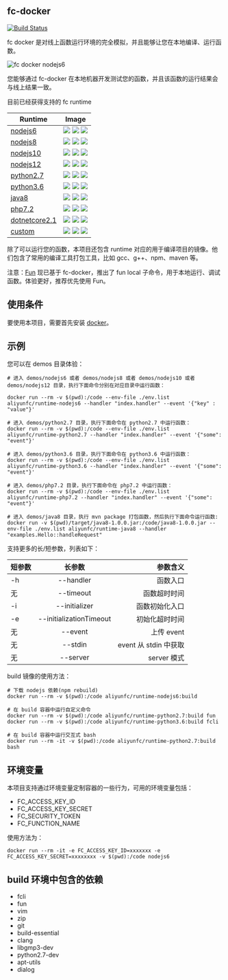 ## fc-docker

[![Build Status](https://travis-ci.org/aliyun/fc-docker.svg?branch=master)](https://travis-ci.org/aliyun/fc-docker)

fc docker 是对线上函数运行环境的完全模拟，并且能够让您在本地编译、运行函数。

![fc docker nodejs6](./figures/fc-docker-nodejs6.png)

您能够通过 fc-docker 在本地机器开发测试您的函数，并且该函数的运行结果会与线上结果一致。

目前已经获得支持的 fc runtime

| Runtime                                                                       | Image                                                                                                                                                                                                                                                                                               |
| ----------------------------------------------------------------------------- | --------------------------------------------------------------------------------------------------------------------------------------------------------------------------------------------------------------------------------------------------------------------------------------------------- |
| [nodejs6](https://hub.docker.com/r/aliyunfc/runtime-nodejs6/tags)             | ![](https://img.shields.io/microbadger/image-size/aliyunfc/runtime-nodejs6?label=image%20size) ![](https://img.shields.io/microbadger/image-size/aliyunfc/runtime-nodejs6/build?label=build%20image%20size) ![](https://img.shields.io/docker/pulls/aliyunfc/runtime-nodejs6.svg)                   |
| [nodejs8](https://hub.docker.com/r/aliyunfc/runtime-nodejs8/tags)             | ![](https://img.shields.io/microbadger/image-size/aliyunfc/runtime-nodejs8?label=image%20size) ![](https://img.shields.io/microbadger/image-size/aliyunfc/runtime-nodejs8/build?label=build%20image%20size) ![](https://img.shields.io/docker/pulls/aliyunfc/runtime-nodejs8.svg)                   |
| [nodejs10](https://hub.docker.com/r/aliyunfc/runtime-nodejs10/tags)           | ![](https://img.shields.io/microbadger/image-size/aliyunfc/runtime-nodejs10?label=image%20size) ![](https://img.shields.io/microbadger/image-size/aliyunfc/runtime-nodejs10/build?label=build%20image%20size) ![](https://img.shields.io/docker/pulls/aliyunfc/runtime-nodejs10.svg)                |
| [nodejs12](https://hub.docker.com/r/aliyunfc/runtime-nodejs12/tags)           | ![](https://img.shields.io/microbadger/image-size/aliyunfc/runtime-nodejs10?label=image%20size) ![](https://img.shields.io/microbadger/image-size/aliyunfc/runtime-nodejs10/build?label=build%20image%20size) ![](https://img.shields.io/docker/pulls/aliyunfc/runtime-nodejs12.svg)                |
| [python2.7](https://hub.docker.com/r/aliyunfc/runtime-python2.7/tags)         | ![](https://img.shields.io/microbadger/image-size/aliyunfc/runtime-python2.7?label=image%20size) ![](https://img.shields.io/microbadger/image-size/aliyunfc/runtime-python2.7/build?label=build%20image%20size) ![](https://img.shields.io/docker/pulls/aliyunfc/runtime-python2.7.svg)             |
| [python3.6](https://hub.docker.com/r/aliyunfc/runtime-python3.6/tags)         | ![](https://img.shields.io/microbadger/image-size/aliyunfc/runtime-python3.6?label=image%20size) ![](https://img.shields.io/microbadger/image-size/aliyunfc/runtime-python3.6/build?label=build%20image%20size) ![](https://img.shields.io/docker/pulls/aliyunfc/runtime-python3.6.svg)             |
| [java8](https://hub.docker.com/r/aliyunfc/runtime-java8/tags)                 | ![](https://img.shields.io/microbadger/image-size/aliyunfc/runtime-java8?label=image%20size) ![](https://img.shields.io/microbadger/image-size/aliyunfc/runtime-java8/build?label=build%20image%20size) ![](https://img.shields.io/docker/pulls/aliyunfc/runtime-java8.svg)                         |
| [php7.2](https://hub.docker.com/r/aliyunfc/runtime-php7.2/tags)               | ![](https://img.shields.io/microbadger/image-size/aliyunfc/runtime-php7.2?label=image%20size) ![](https://img.shields.io/microbadger/image-size/aliyunfc/runtime-php7.2/build?label=build%20image%20size) ![](https://img.shields.io/docker/pulls/aliyunfc/runtime-php7.2.svg)                      |
| [dotnetcore2.1](https://hub.docker.com/r/aliyunfc/runtime-dotnetcore2.1/tags) | ![](https://img.shields.io/microbadger/image-size/aliyunfc/runtime-dotnetcore2.1?label=image%20size) ![](https://img.shields.io/microbadger/image-size/aliyunfc/runtime-dotnetcore2.1/build?label=build%20image%20size) ![](https://img.shields.io/docker/pulls/aliyunfc/runtime-dotnetcore2.1.svg) |
| [custom](https://hub.docker.com/r/aliyunfc/runtime-custom/tags)               | ![](https://img.shields.io/microbadger/image-size/aliyunfc/runtime-custom?label=image%20size) ![](https://img.shields.io/microbadger/image-size/aliyunfc/runtime-custom/build?label=build%20image%20size) ![](https://img.shields.io/docker/pulls/aliyunfc/runtime-custom.svg)                      |

除了可以运行您的函数，本项目还包含 runtime 对应的用于编译项目的镜像。他们包含了常用的编译工具打包工具，比如 gcc、g++、npm、maven 等。

注意：[Fun](https://github.com/aliyun/fun) 现已基于 fc-docker，推出了 fun local 子命令，用于本地运行、调试函数。体验更好，推荐优先使用 Fun。

## 使用条件

要使用本项目，需要首先安装 [docker](https://www.docker.com/)。

## 示例

您可以在 demos 目录体验：

```shell
# 进入 demos/nodejs6 或者 demos/nodejs8 或者 demos/nodejs10 或者 demos/nodejs12 目录，执行下面命令分别在对应目录中运行函数：

docker run --rm -v $(pwd):/code --env-file ./env.list aliyunfc/runtime-nodejs6 --handler "index.handler" --event '{"key" : "value"}'

# 进入 demos/python2.7 目录，执行下面命令在 python2.7 中运行函数：
docker run --rm -v $(pwd):/code --env-file ./env.list aliyunfc/runtime-python2.7 --handler "index.handler" --event '{"some": "event"}'

# 进入 demos/python3.6 目录，执行下面命令在 python3.6 中运行函数：
docker run --rm -v $(pwd):/code --env-file ./env.list aliyunfc/runtime-python3.6 --handler "index.handler" --event '{"some": "event"}'

# 进入 demos/php7.2 目录，执行下面命令在 php7.2 中运行函数：
docker run --rm -v $(pwd):/code --env-file ./env.list aliyunfc/runtime-php7.2 --handler "index.handler" --event '{"some": "event"}'

# 进入 demos/java8 目录，执行 mvn package 打包函数，然后执行下面命令运行函数:
docker run -v $(pwd)/target/java8-1.0.0.jar:/code/java8-1.0.0.jar --env-file ./env.list aliyunfc/runtime-java8 --handler "examples.Hello::handleRequest"

```

支持更多的长/短参数，列表如下：

| 短参数 |         长参数          |              参数含义 |
| :----- | :---------------------: | --------------------: |
| -h     |        --handler        |              函数入口 |
| 无     |        --timeout        |          函数超时时间 |
| -i     |      --initializer      |        函数初始化入口 |
| -e     | --initializationTimeout |        初始化超时时间 |
| 无     |         --event         |            上传 event |
| 无     |         --stdin         | event 从 stdin 中获取 |
| 无     |        --server         |           server 模式 |

build 镜像的使用方法：

```shell
# 下载 nodejs 依赖(npm rebuild)
docker run --rm -v $(pwd):/code aliyunfc/runtime-nodejs6:build

# 在 build 容器中运行自定义命令
docker run --rm -v $(pwd):/code aliyunfc/runtime-python2.7:build fun
docker run --rm -v $(pwd):/code aliyunfc/runtime-python3.6:build fcli

# 在 build 容器中运行交互式 bash
docker run --rm -it -v $(pwd):/code aliyunfc/runtime-python2.7:build bash
```

## 环境变量

本项目支持通过环境变量定制容器的一些行为，可用的环境变量包括：

- FC_ACCESS_KEY_ID
- FC_ACCESS_KEY_SECRET
- FC_SECURITY_TOKEN
- FC_FUNCTION_NAME

使用方法为：

```shell
docker run --rm -it -e FC_ACCESS_KEY_ID=xxxxxxx -e FC_ACCESS_KEY_SECRET=xxxxxxxx -v $(pwd):/code nodejs6
```

## build 环境中包含的依赖

- fcli
- fun
- vim
- zip
- git
- build-essential
- clang
- libgmp3-dev
- python2.7-dev
- apt-utils
- dialog

